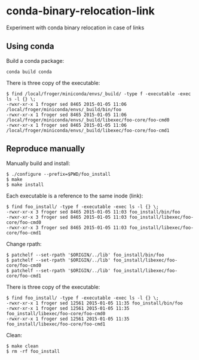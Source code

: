 conda-binary-relocation-link
============================

Experiment with conda binary relocation in case of links

Using conda
----------------------------

Build a conda package:

    conda build conda

There is three copy of the executable:

    $ find /local/froger/miniconda/envs/_build/ -type f -executable -exec ls -l {} \;
    -rwxr-xr-x 1 froger sed 8465 2015-01-05 11:06 /local/froger/miniconda/envs/_build/bin/foo
    -rwxr-xr-x 1 froger sed 8465 2015-01-05 11:06 /local/froger/miniconda/envs/_build/libexec/foo-core/foo-cmd0
    -rwxr-xr-x 1 froger sed 8465 2015-01-05 11:06 /local/froger/miniconda/envs/_build/libexec/foo-core/foo-cmd1

Reproduce manually
----------------------------

Manually build and install:

    $ ./configure --prefix=$PWD/foo_install
    $ make
    $ make install

Each executable is a reference to the same inode (link):

    $ find foo_install/ -type f -executable -exec ls -l {} \;
    -rwxr-xr-x 3 froger sed 8465 2015-01-05 11:03 foo_install/bin/foo
    -rwxr-xr-x 3 froger sed 8465 2015-01-05 11:03 foo_install/libexec/foo-core/foo-cmd0
    -rwxr-xr-x 3 froger sed 8465 2015-01-05 11:03 foo_install/libexec/foo-core/foo-cmd1

Change rpath:

    $ patchelf --set-rpath '$ORIGIN/../lib' foo_install/bin/foo
    $ patchelf --set-rpath '$ORIGIN/../lib' foo_install/libexec/foo-core/foo-cmd0
    $ patchelf --set-rpath '$ORIGIN/../lib' foo_install/libexec/foo-core/foo-cmd1

There is three copy of the executable:

    $ find foo_install/ -type f -executable -exec ls -l {} \;
    -rwxr-xr-x 1 froger sed 12561 2015-01-05 11:35 foo_install/bin/foo
    -rwxr-xr-x 1 froger sed 12561 2015-01-05 11:35 foo_install/libexec/foo-core/foo-cmd0
    -rwxr-xr-x 1 froger sed 12561 2015-01-05 11:35 foo_install/libexec/foo-core/foo-cmd1

Clean:

    $ make clean
    $ rm -rf foo_install
